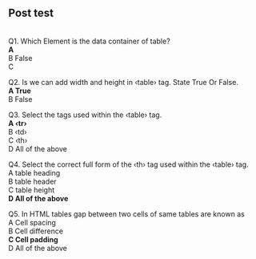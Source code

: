 ## Post test
<br>
Q1.  Which Element is the data container of table?<br>
<b>A  <tr><br></b>
B   False<br>
C 

Q2.   Is we can add width and height in ‹table› tag. State True Or False.<br>
<b>A  True<br></b>
B   False<br>

Q3. Select the tags used within the ‹table› tag.<br>
<b>A  ‹tr›<br></b>
B  ‹td›<br>
C  ‹th›<br>
D  All of the above<br>


Q4. Select the correct full form of the ‹th› tag used within the ‹table› tag.<br>
A  table heading<br>
B  table header<br>
C  table height<br>
<b>D  All of the above<br></b>

Q5.  In HTML tables gap between two cells of same tables are known as<br>
A  Cell spacing <br>
B  Cell difference<br>
<b>C  Cell padding<br></b>
D  All of the above<br>

